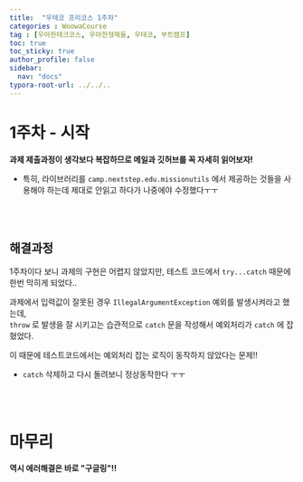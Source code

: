 ```yaml
---
title:  "우테코 프리코스 1주차"
categories : WoowaCourse
tag : [우아한테크코스, 우아한형제들, 우테코, 부트캠프]
toc: true
toc_sticky: true
author_profile: false
sidebar:
  nav: "docs"
typora-root-url: ../../..
---
```




# 1주차 - 시작

**과제 제출과정이 생각보다 복잡하므로 메일과 깃허브를 꼭 자세히 읽어보자!**

* 특히, 라이브러리를 `camp.nextstep.edu.missionutils` 에서 제공하는 것들을 사용해야 하는데 제대로 안읽고 하다가 나중에야 수정했다ㅜㅜ

<br><br>

## 해결과정

1주차이다 보니 과제의 구현은 어렵지 않았지만, 테스트 코드에서 `try...catch` 때문에 한번 막히게 되었다..

과제에서 입력값이 잘못된 경우 `IllegalArgumentException` 예외를 발생시켜라고 했는데,  
`throw` 로 발생을 잘 시키고는 습관적으로 `catch` 문을 작성해서 예외처리가 `catch` 에 잡혔었다.

이 때문에 테스트코드에서는 예외처리 잡는 로직이 동작하지 않았다는 문제!!

* `catch` 삭제하고 다시 돌려보니 정상동작한다 ㅜㅜ

<br><br>

# 마무리

**역시 에러해결은 바로 "구글링"!!**
